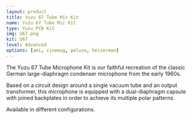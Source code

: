```yaml
---
layout: product
title: Yuzu 67 Tube Mic Kit
name: Yuzu 67 Tube Mic Kit
type: Yuzu PCB Kit
img: U67.png
kit: U67
level: Advanced
options: [ami, cinemag, peluso, heiserman]
---
```


The Yuzu 67 Tube Microphone Kit is our faithful recreation of the classic German large-diaphragm condenser microphone from the early 1960s.

Based on a circuit design around a single vacuum tube and an output transformer, this microphone is equipped with a dual-diaphragm capsule with joined backplates in order to achieve its multiple polar patterns.

Available in different configurations.
